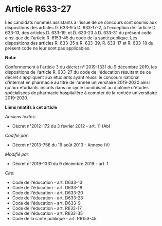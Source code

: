 # Article R633-27

Les candidats nommés assistants à l'issue de ce concours sont soumis aux dispositions des articles D. 633-9 à D. 633-17-2, à
l'exception de l'article D. 633-13, des articles D. 633-19, et D. 633-23 à D. 633-31 du présent code ainsi que de l'article
R. 6153-45 du code de la santé publique. Les dispositions des articles R. 633-35 à R. 633-39, R. 633-17 et R. 633-18 du
présent code ne leur sont pas applicables.

**Nota:**

Conformément à l'article 3 du décret n° 2019-1331 du 9 décembre 2019, les dispositions de l'article R. 633-27 du code de
l'éducation résultant de ce décret s'appliquent aux étudiants ayant réussi le concours national d'internat en pharmacie au
titre de l'année universitaire 2019-2020 ainsi qu'aux étudiants inscrits dans un cycle conduisant au diplôme d'études
spécialisées de pharmacie hospitalière à compter de la rentrée universitaire 2019-2020.

**Liens relatifs à cet article**

_Anciens textes_:

  - Décret n°2012-172 du 3 février 2012 - art. 11 (Ab)

_Codifié par_:

  - Décret n°2013-756 du 19 août 2013 -  Annexe (V)

_Modifié par_:

  - Décret n°2019-1331 du 9 décembre 2019 - art. 1

_Cite_:

  - Code de l'éducation - art. D633-13
  - Code de l'éducation - art. D633-19
  - Code de l'éducation - art. D633-20
  - Code de l'éducation - art. D633-23
  - Code de l'éducation - art. D633-9
  - Code de l'éducation - art. R633-17
  - Code de l'éducation - art. R633-35
  - Code de la santé publique - art. R6153-45

